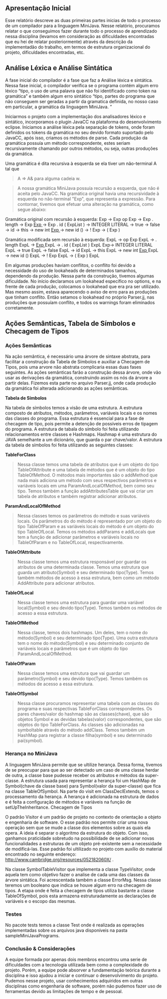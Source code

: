 ## Apresentação Inicial ##

Esse relatório descreve as duas primeiras partes inicias de todo o processo de um compilador para a linguagem MiniJava. Nesse relatório, procuramos relatar o que conseguimos fazer durante todo o processo de aprendizado nessa disciplina (levamos em consideração as dificuldades encontradas que eu hei de relatar posteriormente) através da descrição da implementadão do trabalho, em termos de estrutura organizacional do projeto, dificuldades encontradas, etc.

## Análise Léxica e Análise Sintática ##

A fase inicial do compilador é a fase que faz a Análise léxica e sintática. Nessa fase inicial, o compilador verifica se o programa contém algum erro léxico “tipo, o uso de uma palavra que não foi identificado como token na gramática” e também algum erro sintático “tipo, partes do programa que não conseguem ser geradas a partir da gramatica definida, no nosso caso em particular, a gramática da linguagem MiniJava. ”

Iniciarmos o projeto com a implementação dos analisadores léxico e sintático, incorporamos o plugin JavaCC na plataforma do desenvolvimento eclipse. Iniciamos a análise léxica pela separação de tokens, onde foram definidos os tokens da gramática no seu devido formato suportado pelo JavaCC, após isso, criamos os métodos de parse. Cada produção da gramática possuía um método correspondente, estes seriam recursivamente chamando por outros métodos, ou seja, outras produções da gramática.


Uma gramática é dita recursiva à esquerda se ela tiver um não-terminal A tal que
> A => A& para alguma cadeia w.

> A nossa gramática MiniJava possuía recursão a esquerda, que não é aceita pelo JavaCC. Na gramática original havia uma recursividade à esquerda no não-terminal "Exp", que representa a expressão. Para contornar, tivemos que efetuar uma alteração na gramática, como segue abaixo:

Gramática original com recursão à esquerda:
Exp → Exp op Exp
→ Exp . length
→ Exp [Exp ](.md)
→ Exp . id ( ExpList )
→ INTEGER LITERAL
→ true
→ false
→ id
→ this
→ new int [Exp ](.md)
→ new id ()
→ ! Exp
→ ( Exp )

Gramática modificada sem recursão à esquerda:
ExpL → op Exp ExpL
→ . length ExpL
→  [Exp ](.md) ExpL
→ . id ( ExpList ) ExpL
Exp→ INTEGER LITERAL ExpL
→ true ExpL
→ false ExpL
→ id ExpL
→ this ExpL
→ new int [Exp ](.md) ExpL
→ new id () ExpL
→ ! Exp ExpL
→ ( Exp ) ExpL



Em algumas produções haviam conflitos, o conflito foi devido a necessidade do uso de lookaheads de determinados tamanhos, dependendo da produção. Nessa parte da construção, tivemos algumas dificuldade. No início declaramos um lookahead específico no options, e na frente de cada produção, colocamos o lookahead que era pra ser utilizado. Mas mesmo assim, estava aparecendo o aviso de erro para as produções que tinham conflito. Então setamos o lookahead no próprio Parser.jj,  nas produções que possuíam conflito, e todos os warnings foram eliminados corretamente.

## Ações Semânticas, Tabela de Símbolos e Checagem de Tipos ##

### Ações Semânticas ###

Na ação semântica, é necessário uma árvore de sintaxe abstrata, para facilitar a construção da Tabela de Símbolos e auxiliar a Checagem de Tipos, pois uma arvore não abstrata complicaria essas duas fases seguintes.
As ações semânticas farão a construção dessa árvore, onde vão usar as derivações da gramática, construindo assim os nós da árvore a partir delas. Fizemos esta parte no arquivo Parser.jj, onde cada produção da gramática foi alterada adicionando as ações semânticas.

**Tabela de Símbolos**

Na tabela de símbolos temos a visão de uma estrutura. A estrutura composto de atributos, métodos, parâmetros, variáveis locais e os nomes das classes do programa. Essa estrutura é essencial para a fase de checagem de tipo, pois permite a detenção de possíveis erros de tipagem do programa.
A estrutura de tabala do símbolo foi feita utilizando relacionamentos entre classes e Hashmaps. Hashmap é uma estrutura do JAVA semelhante a um dicionário, que guarda o par chave/valor. A estrutura da tabela de símbolos foi feita utilizando as seguintes classes:


**TableForClass**

> Nessa classe temos uma tabela de atributos que é um objeto do tipo  TableOfAttribute e uma tabela de métodos que é um objeto do tipo  TableOfMethod. O métodos mais importantes são o addMethod que nada mais adiciona  um método com seus respectivos parâmetros e variáveis locais em uma ParamAndLocalOfMethod,  bem como seu tipo.  Temos também a função addAttributesTable que vai criar um tabela de atributos  e também registrar adicionar atributos.


**ParamAndLocalOfMethod**

> Nessa classes temos os parâmetros do método e suas  variáveis locais. Os parâmetros do do método é representado por um objeto do tipo  TableOfParam e as variáveis locais do método é um objeto do tipo TableOfLocal.  Temos os métodos addParams e addLocals que tem a função de adicionar parâmetros e variáveis locais no TableOfParam e no TableOfLocal, respectivamente.


**TableOfAttribute**

> Nessa classe temos uma estrutura responsável por guardar os atributos de uma determinada classe. Temos uma estrutura que guarda um atributo(Symbol) e seu determinado tipo(Type). Temos também métodos de acesso à essa estrutura, bem como um método AddAttribute para adicionar atributos.

**TableOfLocal**

> Nessa classe temos uma estrutura para guardar uma variável local(Symbol) e seu devido tipo(Type). Temos também os métodos de acesso a essa estrutura.

**TableOfMethod**

> Nessa classe, temos dois hashmaps. Um deles, tem o nome do método(Symbol) e seu determinado tipo(Type). Uma outra estrutura tem o nome do método(Symbol) e seu determinado conjunto de variáveis locais e parâmetros que é um objeto do tipo ParamAndLocalOfMethod.

**TableOfParam**

> Nessa classe temos uma estrutura que vai guardar um parâmetro(Symbol) e seu devido tipo(Type). Temos também os métodos de acesso a essa estrutura.

**TableOfSymbol**

> Nessa classe procuramos representar uma tabela com as classes do programa e  suas respectivas TableForClass correspondentes. Os pares chaves/valor do hashmap são as classes(chave), que são objetos Symbol e as devidas tabelas(valor) correspondentes, que são objetos do tipo TableForClass. As classes são adicionadas na symboltable através do método addClass.  Temos também um HashMap para registrar a classe filha(symbol) e seu determinado pai(symbol).


### Herança no MiniJava ###

A linguagem MiniJava permite que se ultilize herança. Dessa forma, tivemos de se preocupar para que ao ser detectado um caso de uma classe herdar de outra, a classe base pudesse receber os atributos e métodos da super-classe. A estrutura usada para representar a herança foi um HashMap de Symbol(chave da classe base) para Symbol(valor da super-classe) que fica na classe TableOfSymbol. Na parte do visit em ClassDeclExtends, temos o processamento da herança. A herança é adicionada na estrutura de dados e é feita a configuração de métodos e variáveis na função de setUpTheInheritance.
Checagem de Tipos

O padrão Visitor é um padrão de projeto no contexto de orientação a objeto e engenharia de software. O esse padrão nos  permite criar uma nova operação sem que se mude a classe dos elementos sobre as quais ela opera. A ideia é separar o algoritmo da estrutura do objeto. Com isso, ganhamos praticidade sobretudo na possibilidade de se adicionar novas funcionalidades a estruturas de um objeto pré-existente sem a necessidade de modificá-las. Esse padrão foi ultilizado no projeto com auxílio do material encontrado no seguinte endereço: http://www.cambridge.org/resources/052182060X/ .

Na classe SymbolTableVisitor que implementa a classe TypeVisitor, onde aquela tem como objetivo fazer o analise de cada uma das classes da árvore sintática. Foi acrescentada também a classe ErrorMsg. Nessa classe teremos um booleano que indica se houve algum erro na checagem de tipos. A etapa onde é feita a checagem de tipos utiliza bastante a classe TableOfSymbol, pois esta armazena estruturadamente as declarações de variáveis e o escopo das mesmas.

### Testes ###

No pacote tests temos a classe Test onde é realizada as operações implementadas sobre os arquivos java disponíveis na pasta sampleMiniJavaPrograms.

### Conclusão & Considerações ###

A equipe formada por apenas dois membros encontrou uma serie de dificuldades com a tecnologia utilizada bem como a complexidade do projeto. Porém, a equipe pode absorver a fundamentação teórica durante a disciplina e isso ajudou a iniciar e continuar o desenvolvimento do projeto. Pudemos nesse projeto, usar conhecimentos adquiridos em outras disciplinas como engenharia de software, porém não pudemos fazer uso de ferramentas devido as limitações de tempo e de pessoal.
